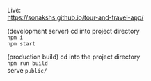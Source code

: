 Live:    
https://sonakshs.github.io/tour-and-travel-app/    

(development server)
cd into project directory  
`npm i`  
`npm start`

(production build)
cd into the project directory  
`npm run build`  
serve `public/`
